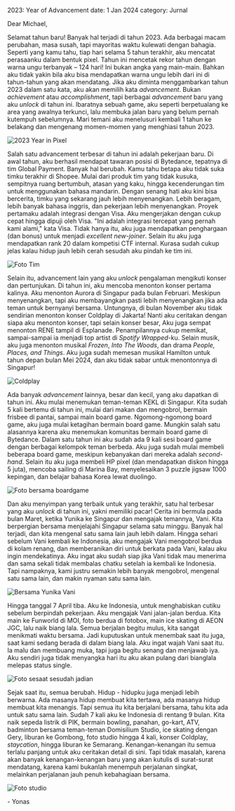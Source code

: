 2023: Year of Advancement
date: 1 Jan 2024
category: Jurnal

Dear Michael,

Selamat tahun baru! Banyak hal terjadi di tahun 2023. Ada berbagai macam perubahan, masa susah, tapi mayoritas waktu kulewati dengan bahagia. Seperti yang kamu tahu, tiap hari selama 5 tahun terakhir, aku mencatat perasaanku dalam bentuk pixel. Tahun ini mencetak rekor tahun dengan warna ungu terbanyak – 124 hari! Ini bukan angka yang main-main. Bahkan aku tidak yakin bila aku bisa mendapatkan warna ungu lebih dari ini di tahun-tahun yang akan mendatang. Jika aku diminta menggambarkan tahun 2023 dalam satu kata, aku akan memilih kata *advancement*. Bukan *achievement* atau *accomplishment*, tapi berbagai *advancement* baru yang aku *unlock* di tahun ini. Ibaratnya sebuah game, aku seperti berpetualang ke area yang awalnya terkunci, lalu membuka jalan baru yang belum pernah kutempuh sebelumnya. Mari temani aku menelusuri kembali 1 tahun ke belakang dan mengenang momen-momen yang menghiasi tahun 2023.

![2023 Year in Pixel](/images/240101-pixel.png)

Salah satu advancement terbesar di tahun ini adalah pekerjaan baru. Di awal tahun, aku berhasil mendapat tawaran posisi di Bytedance, tepatnya di tim Global Payment. Banyak hal berubah. Kamu tahu betapa aku tidak suka timku terakhir di Shopee. Mulai dari produk tim yang tidak kusuka, sempitnya ruang bertumbuh, atasan yang kaku, hingga kecenderungan tim untuk menggunakan bahasa mandarin. Dengan senang hati aku kini bisa bercerita, timku yang sekarang jauh lebih menyenangkan. Lebih beragam, lebih banyak bahasa inggris, dan pekerjaan lebih menyenangkan. Proyek pertamaku adalah integrasi dengan Visa. Aku mengerjakan dengan cukup cepat hingga dipuji oleh Visa. "Ini adalah integrasi tercepat yang pernah kami alami," kata Visa. Tidak hanya itu, aku juga mendapatkan penghargaan (dan bonus) untuk menjadi *excellent new-joiner*. Selain itu aku juga mendapatkan rank 20 dalam kompetisi CTF internal. Kurasa sudah cukup jelas kalau hidup jauh lebih cerah sesudah aku pindah ke tim ini.

![Foto Tim](/images/240101-global-payment.jpg)

Selain itu, advancement lain yang aku *unlock* pengalaman mengikuti konser dan pertunjukan. Di tahun ini, aku mencoba menonton konser pertama kalinya. Aku menonton Aurora di Singapur pada bulan Februari. Meskipun menyenangkan, tapi aku membayangkan pasti lebih menyenangkan jika ada teman untuk bernyanyi bersama. Untungnya, di bulan November aku tidak sendirian menonton konser Coldplay di Jakarta! Nanti aku ceritakan dengan siapa aku menonton konser, tapi selain konser besar, Aku juga sempat menonton RENE tampil di Esplanade. Penampilannya cukup memikat, sampai-sampai ia menjadi top artist di *Spotify Wrapped*-ku. Selain musik, aku juga menonton musikal *Frozen*, *Into The Woods*, dan drama *People, Places, and Things*. Aku juga sudah memesan musikal Hamilton untuk tahun depan bulan Mei 2024, dan aku tidak sabar untuk menontonnya di Singapur!

![Coldplay](/images/240101-coldplay.jpg)

Ada banyak *advancement* lainnya, besar dan kecil, yang aku dapatkan di tahun ini. Aku mulai menemukan teman-teman KEKL di Singapur. Kita sudah 5 kali bertemu di tahun ini, mulai dari makan dan mengobrol, bermain frisbee di pantai, sampai main board game. Ngomong-ngomong board game, aku juga mulai ketagihan bermain board game. Mungkin salah satu alasannya karena aku menemukan komunitas bermain board game di Bytedance. Dalam satu tahun ini aku sudah ada 9 kali sesi board game dengan berbagai kelompok teman berbeda. Aku juga sudah mulai membeli beberapa board game, meskipun kebanyakan dari mereka adalah *second-hand*. Selain itu aku juga membeli HP pixel (dan mendapatkan diskon hingga 5 juta), mencoba sailing di Marina Bay, menyelesaikan 3 puzzle jigsaw 1000 kepingan, dan belajar bahasa Korea lewat duolingo.

![Foto bersama boardgame](/images/240101-boardgame.jpg)


Dan aku menyimpan yang terbaik untuk yang terakhir, satu hal terbesar yang aku *unlock* di tahun ini, yakni memiliki pacar! Cerita ini bermula pada bulan Maret, ketika Yunika ke Singapur dan mengajak temannya, Vani. Kita berpergian bersama menjelajahi Singapur selama satu minggu. Banyak hal terjadi, dan kita mengenal satu sama lain jauh lebih dalam. Hingga sehari sebelum Vani kembali ke Indonesia, aku mengajak Vani mengobrol berdua di kolam renang, dan memberanikan diri untuk berkata pada Vani, kalau aku ingin mendekatinya. Aku ingat aku sudah siap jika Vani tidak mau menerima dan sama sekali tidak membalas chatku setelah ia kembali ke Indonesia. Tapi nampaknya, kami justru semakin lebih banyak mengobrol, mengenal satu sama lain, dan makin nyaman satu sama lain.

![Bersama Yunika Vani](/images/240101-yunika-vani.jpg)

Hingga tanggal 7 April tiba. Aku ke Indonesia, untuk menghabiskan cutiku sebelum berpindah pekerjaan. Aku mengajak Vani jalan-jalan berdua. Kita main ke Funworld di MOI, foto berdua di fotobox, main ice skating di AEON JGC, lalu naik biang lala. Semua berjalan begitu mulus, kita sangat menikmati waktu bersama. Jadi kuputuskan untuk menembak saat itu juga, saat kami sedang berada di dalam biang lala. Aku ingat wajah Vani saat itu. Ia malu dan membuang muka, tapi juga begitu senang dan menjawab iya. Aku sendiri juga tidak menyangka hari itu aku akan pulang dari bianglala melepas status single.

![Foto sesaat sesudah jadian](/images/240101-bianglala.jpg)

Sejak saat itu, semua berubah. Hidup - hidupku juga menjadi lebih berwarna. Ada masanya hidup membuat kita tertawa, ada masanya hidup membuat kita menangis. Tapi semua itu kita berjalani bersama, tahu kita ada untuk satu sama lain. Sudah 7 kali aku ke Indonesia di rentang 9 bulan. Kita naik sepeda listrik di PIK, bermain bowling, panahan, go-kart, ATV, badminton bersama teman-teman Domisilium Studio, ice skating dengan Gery, liburan ke Gombong, foto studio hingga 4 kali, konser Coldplay, *staycation*, hingga liburan ke Semarang. Kenangan-kenangan itu semua terlalu panjang untuk aku ceritakan detail di sini. Tapi tidak masalah, karena akan banyak kenangan-kenangan baru yang akan kutulis di surat-surat mendatang, karena kami bukanlah menempuh perjalanan singkat, melainkan perjalanan jauh penuh kebahagiaan bersama.

![Foto studio](/images/240101-self-photo-studio.gif)

\- Yonas
